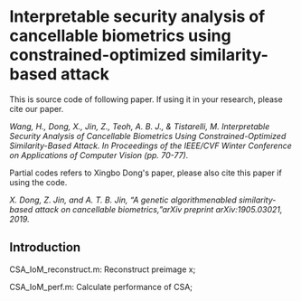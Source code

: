 # Interpretable security analysis of cancellable biometrics using constrained-optimized similarity-based attack

This is source code of following paper. If using it in your research, please cite our paper.

*Wang, H., Dong, X., Jin, Z., Teoh, A. B. J., & Tistarelli, M. Interpretable Security Analysis of Cancellable Biometrics Using Constrained-Optimized Similarity-Based Attack. In Proceedings of the IEEE/CVF Winter Conference on Applications of Computer Vision (pp. 70-77).*

Partial codes refers to Xingbo Dong's paper, please also cite this paper if using the code.

*X. Dong, Z. Jin, and A. T. B. Jin, “A genetic algorithmenabled similarity-based attack on cancellable biometrics,”arXiv preprint arXiv:1905.03021, 2019.*

## Introduction

CSA_IoM_reconstruct.m: Reconstruct preimage x;

CSA_IoM_perf.m: Calculate performance of CSA;
